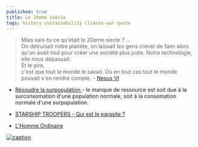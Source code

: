 ```yaml
---
published: true
title: Le 20eme siecle
tags: history sustainability climate-war quote
---
```

> Mais sais-tu ce qu'était le 20eme siecle ?  ...   
> On détruisait notre planète, on laissait les gens crever de faim alors qu'on avait tout pour créer une société plus juste. Notre technologie, elle nous dépassait.    
> Et le pire,   
> c'est que tout le monde le savait. Où en tout cas tout le monde pouvait s'en rendre compte. - [Nexus VI](https://youtu.be/yDkGQFsbgtY?list=TLPQMTIxMDIwMjEMEbA2tTHT7g&t=1030)


- [Résoudre la surpopulation ](https://www.youtube.com/watch?v=QbZXSpt0kOM&t=0s) - le manque de ressource est soit due à la surconsomation d'une population normale, soit à la consomation normale d'une surpopulation.


- [STARSHIP TROOPERS - Qui est le parasite ?](https://www.youtube.com/watch?v=RUt_-y6WzxM)
- [L'Homme Ordinaire](https://www.youtube.com/watch?v=pCMDV40reKI&list=LL&index=105)

[![caption](https://i.redd.it/5a8krfiy3q631.jpg)](https://www.reddit.com/media?url=https%3A%2F%2Fi.redd.it%2F5a8krfiy3q631.jpg)